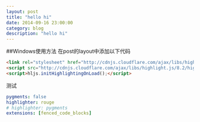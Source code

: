 ```yaml
---
layout: post
title: "hello hi"
date: 2014-09-16 23:00:00
category: blog
description: "hello hi"
---
```

##Windows使用方法
在post的layout中添加以下代码

``` html
<link rel="stylesheet" href="http://cdnjs.cloudflare.com/ajax/libs/highlight.js/8.2/styles/default.min.css">
<script src="http://cdnjs.cloudflare.com/ajax/libs/highlight.js/8.2/highlight.min.js"></script>
<script>hljs.initHighlightingOnLoad();</script>
```

测试

``` yaml
pygments: false
highlighter: rouge
# highlighter: pygments
extensions: [fenced_code_blocks]
```





